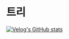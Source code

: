 # 트리

[![Velog's GitHub stats](https://velog-readme-stats.vercel.app/api?name=min0505&slug=자료구조-트리&color=dark)](https://velog.io/@min0505/자료구조-트리)
